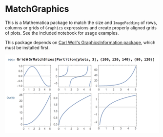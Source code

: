 # MatchGraphics

This is a Mathematica package to match the size and `ImagePadding` of rows, columns or grids of `Graphics` expressions and create properly aligned grids of plots. See the included notebook for usage examples.

This package depends on [Carl Woll's GraphicsInformation package](https://github.com/carlwoll/GraphicsInformation/), which must be installed first.

<img src="plot_grid.png" width="562">
